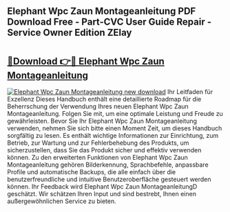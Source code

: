 ## Elephant Wpc Zaun Montageanleitung PDF Download Free - Part-CVC User Guide Repair - Service Owner Edition ZEIay

# <h2><a href="http://df7hux.blite.top/?on=Elephant+Wpc+Zaun+Montageanleitung">🔗Download 👉🔴 Elephant Wpc Zaun Montageanleitung</a></h2>

[![Elephant Wpc Zaun Montageanleitung new download](https://i.imgur.com/lujVjoI.png)](http://df7hux.blite.top/?on=Elephant+Wpc+Zaun+Montageanleitung)
Ihr Leitfaden für Exzellenz Dieses Handbuch enthält eine detaillierte Roadmap für die Beherrschung der Verwendung Ihres neuen Elephant Wpc Zaun Montageanleitung. Folgen Sie mit, um eine optimale Leistung und Freude zu gewährleisten. Bevor Sie Ihr Elephant Wpc Zaun Montageanleitung verwenden, nehmen Sie sich bitte einen Moment Zeit, um dieses Handbuch sorgfältig zu lesen. Es enthält wichtige Informationen zur Einrichtung, zum Betrieb, zur Wartung und zur Fehlerbehebung des Produkts, um sicherzustellen, dass Sie das Produkt sicher und effektiv verwenden können. Zu den erweiterten Funktionen von Elephant Wpc Zaun Montageanleitung gehören Bilderkennung, Sprachbefehle, anpassbare Profile und automatische Backups, die alle einfach über die benutzerfreundliche und intuitive Benutzeroberfläche gesteuert werden können. Ihr Feedback wird Elephant Wpc Zaun MontageanleitungD geschätzt. Wir schätzen Ihren Input und sind bestrebt, Ihnen einen außergewöhnlichen Service zu bieten.
